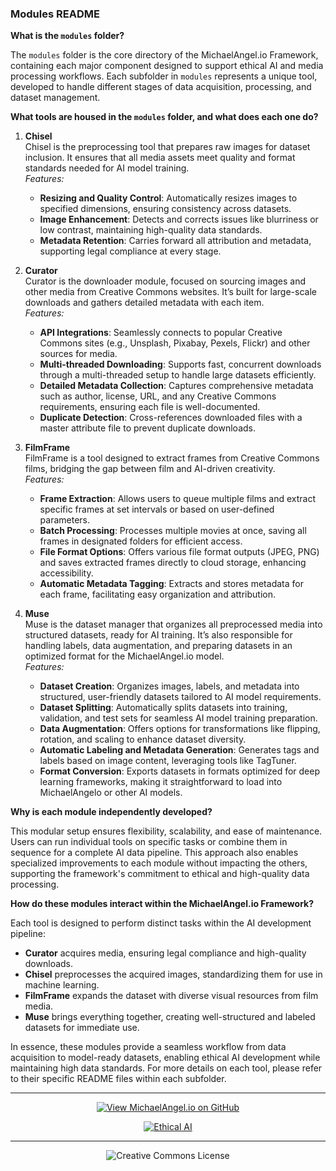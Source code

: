 ### Modules README

**What is the `modules` folder?**

The `modules` folder is the core directory of the MichaelAngel.io Framework, containing each major component designed to support ethical AI and media processing workflows. Each subfolder in `modules` represents a unique tool, developed to handle different stages of data acquisition, processing, and dataset management.

**What tools are housed in the `modules` folder, and what does each one do?**

1. **Chisel**  
   Chisel is the preprocessing tool that prepares raw images for dataset inclusion. It ensures that all media assets meet quality and format standards needed for AI model training.  
   *Features:*
   - **Resizing and Quality Control**: Automatically resizes images to specified dimensions, ensuring consistency across datasets.
   - **Image Enhancement**: Detects and corrects issues like blurriness or low contrast, maintaining high-quality data standards.
   - **Metadata Retention**: Carries forward all attribution and metadata, supporting legal compliance at every stage.

2. **Curator**  
   Curator is the downloader module, focused on sourcing images and other media from Creative Commons websites. It’s built for large-scale downloads and gathers detailed metadata with each item.  
   *Features:*
   - **API Integrations**: Seamlessly connects to popular Creative Commons sites (e.g., Unsplash, Pixabay, Pexels, Flickr) and other sources for media.
   - **Multi-threaded Downloading**: Supports fast, concurrent downloads through a multi-threaded setup to handle large datasets efficiently.
   - **Detailed Metadata Collection**: Captures comprehensive metadata such as author, license, URL, and any Creative Commons requirements, ensuring each file is well-documented.
   - **Duplicate Detection**: Cross-references downloaded files with a master attribute file to prevent duplicate downloads.

3. **FilmFrame**  
   FilmFrame is a tool designed to extract frames from Creative Commons films, bridging the gap between film and AI-driven creativity.  
   *Features:*
   - **Frame Extraction**: Allows users to queue multiple films and extract specific frames at set intervals or based on user-defined parameters.
   - **Batch Processing**: Processes multiple movies at once, saving all frames in designated folders for efficient access.
   - **File Format Options**: Offers various file format outputs (JPEG, PNG) and saves extracted frames directly to cloud storage, enhancing accessibility.
   - **Automatic Metadata Tagging**: Extracts and stores metadata for each frame, facilitating easy organization and attribution.

4. **Muse**  
   Muse is the dataset manager that organizes all preprocessed media into structured datasets, ready for AI training. It’s also responsible for handling labels, data augmentation, and preparing datasets in an optimized format for the MichaelAngel.io model.  
   *Features:*
   - **Dataset Creation**: Organizes images, labels, and metadata into structured, user-friendly datasets tailored to AI model requirements.
   - **Dataset Splitting**: Automatically splits datasets into training, validation, and test sets for seamless AI model training preparation.
   - **Data Augmentation**: Offers options for transformations like flipping, rotation, and scaling to enhance dataset diversity.
   - **Automatic Labeling and Metadata Generation**: Generates tags and labels based on image content, leveraging tools like TagTuner.
   - **Format Conversion**: Exports datasets in formats optimized for deep learning frameworks, making it straightforward to load into MichaelAngelo or other AI models.

**Why is each module independently developed?**

This modular setup ensures flexibility, scalability, and ease of maintenance. Users can run individual tools on specific tasks or combine them in sequence for a complete AI data pipeline. This approach also enables specialized improvements to each module without impacting the others, supporting the framework's commitment to ethical and high-quality data processing.

**How do these modules interact within the MichaelAngel.io Framework?**

Each tool is designed to perform distinct tasks within the AI development pipeline:
   - **Curator** acquires media, ensuring legal compliance and high-quality downloads.
   - **Chisel** preprocesses the acquired images, standardizing them for use in machine learning.
   - **FilmFrame** expands the dataset with diverse visual resources from film media.
   - **Muse** brings everything together, creating well-structured and labeled datasets for immediate use.

In essence, these modules provide a seamless workflow from data acquisition to model-ready datasets, enabling ethical AI development while maintaining high data standards. For more details on each tool, please refer to their specific README files within each subfolder.

<div align="center">

---

[![View MichaelAngel.io on GitHub](https://img.shields.io/badge/GitHub-View%20MichaelAngel.io-blue?logo=github)](https://github.com/M1ck4/MichaelAngel.io)

[![Ethical AI](https://img.shields.io/badge/Ethical%20AI-Priority-orange.svg)](https://github.com/M1ck4/MichaelAngel.io/blob/main/docs/the_codex/AI_Artisians_FAQ.md) 

---

![Creative Commons License](https://img.shields.io/badge/License-CC%20BY--NC--SA%204.0-lightgrey?style=for-the-badge&logo=creative-commons&logoColor=white)
</div>

